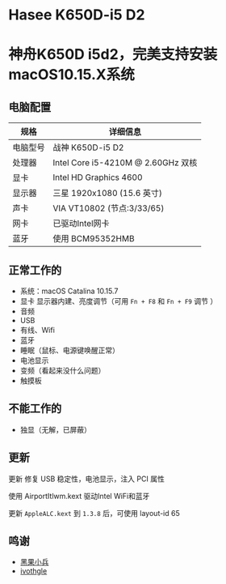 # Hasee K650D-i5 D2
# 神舟K650D i5d2，完美支持安装 macOS10.15.X系统

## 电脑配置

| 规格     | 详细信息                           |
| -------- | ---------------------------------- |
| 电脑型号 | 战神 K650D-i5 D2                   |
| 处理器   | Intel Core i5-4210M @ 2.60GHz 双核 |
| 显卡     | Intel HD Graphics 4600             |
| 显示器   | 三星 1920x1080 (15.6 英寸)         |
| 声卡     | VIA VT10802 (节点:3/33/65)            |
| 网卡     | 已驱动Intel网卡                    |
| 蓝牙     | 使用 BCM95352HMB                   |

## 正常工作的

- 系统：macOS Catalina 10.15.7
- 显卡 显示器内建、亮度调节（可用 `Fn + F8` 和 `Fn + F9` 调节 ）
- 音频
- USB
- 有线、Wifi
- 蓝牙
- 睡眠（鼠标、电源键唤醒正常）
- 电池显示
- 变频（看起来没什么问题）
- 触摸板

## 不能工作的

- 独显（无解，已屏蔽）

## 更新

更新 修复 USB 稳定性，电池显示，注入 PCI 属性

使用 AirportItlwm.kext 驱动Intel WiFi和蓝牙

更新 `AppleALC.kext` 到 `1.3.8` 后，可使用 layout-id 65



## 鸣谢

- [黑果小兵](https://github.com/daliansky/) 
- [ivothgle](https://github.com/ivothgle/)
